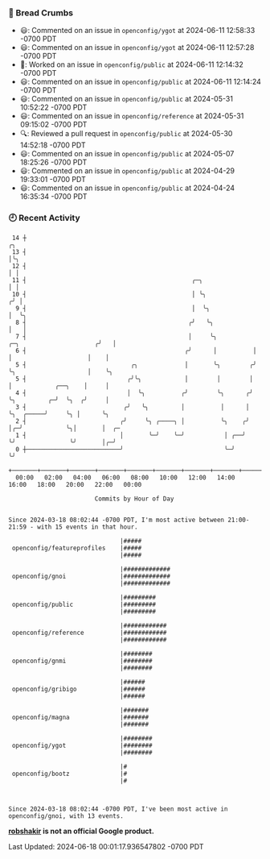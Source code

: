 ### 🍞 Bread Crumbs

 * 😃: Commented on an issue in `openconfig/ygot` at 2024-06-11 12:58:33 -0700 PDT
 * 😃: Commented on an issue in `openconfig/ygot` at 2024-06-11 12:57:28 -0700 PDT
 * 👀: Worked on an issue in `openconfig/public` at 2024-06-11 12:14:32 -0700 PDT
 * 😃: Commented on an issue in `openconfig/public` at 2024-06-11 12:14:24 -0700 PDT
 * 😃: Commented on an issue in `openconfig/public` at 2024-05-31 10:52:22 -0700 PDT
 * 😃: Commented on an issue in `openconfig/reference` at 2024-05-31 09:15:02 -0700 PDT
 * 🔍: Reviewed a pull request in  `openconfig/public` at 2024-05-30 14:52:18 -0700 PDT
 * 😃: Commented on an issue in `openconfig/public` at 2024-05-07 18:25:26 -0700 PDT
 * 😃: Commented on an issue in `openconfig/public` at 2024-04-29 19:33:01 -0700 PDT
 * 😃: Commented on an issue in `openconfig/public` at 2024-04-24 16:35:34 -0700 PDT

### 🕘 Recent Activity
```
 14 ┼                                                                                         ╭╮
 13 ┤                                                                                         │╰╮
 12 ┤                                                                                         │ │
 11 ┤                                              ╭─╮                                        │ │
 10 ┤                                              │ ╰╮                                      ╭╯ │
  9 ┤                                              │  ╰╮                                     │  ╰╮
  8 ┤                                             ╭╯   ╰╮                                    │   │
  7 ┤                                             │     ╰╮          ╭─╮                     ╭╯   │
  6 ┤                                            ╭╯      │          │ │                     │    │
  5 ┤                             ╭╮             │       ╰╮        ╭╯ ╰╮                    │    ╰╮
  5 ┤                            ╭╯╰╮            │        │        │   │            ╭──╮    │     │
  4 ┤                            │  ╰╮          ╭╯        ╰╮      ╭╯   ╰╮         ╭─╯  ╰╮  ╭╯     │
  3 ┤                           ╭╯   ╰╮         │          │      │     ╰╮  ╭─────╯     ╰╮ │      ╰╮
  2 ┤                          ╭╯     ╰╮ ╭────╮ │          ╰╮    ╭╯      │╭─╯            ╰╮│       │  ╭─
  1 ┤                          │       ╰─╯    ╰─╯           │ ╭──╯       ╰╯               ╰╯       │╭─╯
  0 ┼──────────────────────────╯                            ╰─╯                                    ╰╯
    +───────+───────+───────+───────+───────+───────+───────+───────+───────+───────+───────+───────+────
  00:00   02:00   04:00   06:00   08:00   10:00   12:00   14:00   16:00   18:00   20:00   22:00   00:00   

						Commits by Hour of Day


Since 2024-03-18 08:02:44 -0700 PDT, I'm most active between 21:00-21:59 - with 15 events in that hour.

```



```
                               |#####
 openconfig/featureprofiles    |#####
                               |#####

                               |#############
 openconfig/gnoi               |#############
                               |#############

                               |#########
 openconfig/public             |#########
                               |#########

                               |############
 openconfig/reference          |############
                               |############

                               |########
 openconfig/gnmi               |########
                               |########

                               |######
 openconfig/gribigo            |######
                               |######

                               |#######
 openconfig/magna              |#######
                               |#######

                               |########
 openconfig/ygot               |########
                               |########

                               |#
 openconfig/bootz              |#
                               |#



Since 2024-03-18 08:02:44 -0700 PDT, I've been most active in openconfig/gnoi, with 13 events.

```
**[robshakir](mailto:robjs@google.com) is not an official Google product.**  


Last Updated: 2024-06-18 00:01:17.936547802 -0700 PDT
